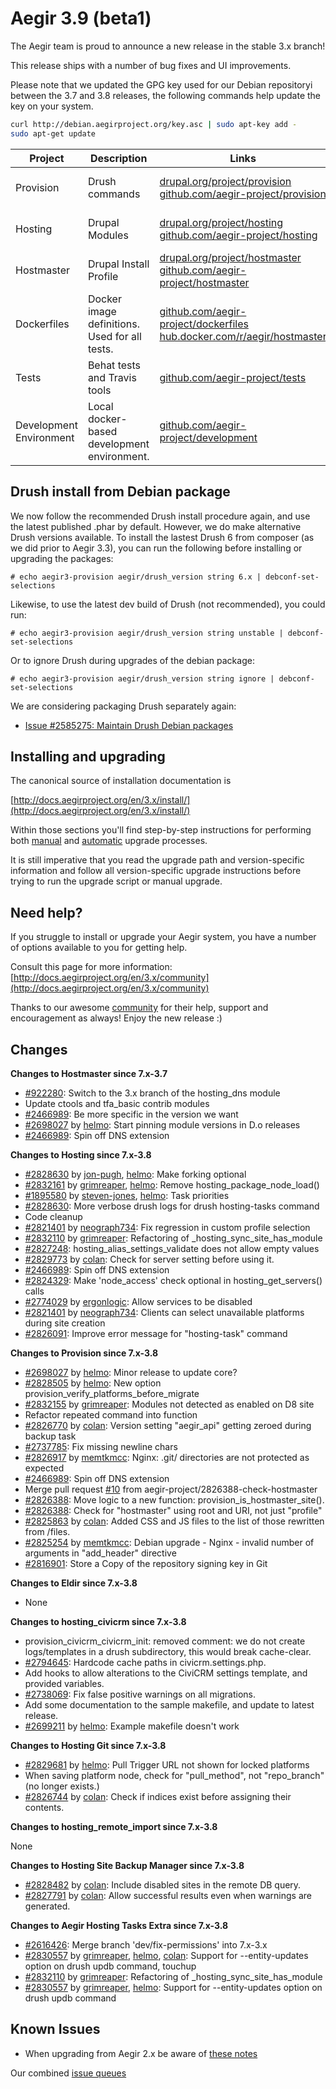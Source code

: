 Aegir 3.9 (beta1)
=========

The Aegir team is proud to announce a new release in the stable 3.x branch!

This release ships with a number of bug fixes and UI improvements.

Please note that we updated the GPG key used for our Debian repositoryi between the 3.7 and 3.8 releases, the following commands help update the key on your system.

```bash
curl http://debian.aegirproject.org/key.asc | sudo apt-key add -
sudo apt-get update
```

| Project   | Description | Links | Status |
|-----------|------------ |-------------------|--------|
| Provision | Drush commands | [drupal.org/project/provision](https://www.drupal.org/project/provision) <br /> [github.com/aegir-project/provision](https://github.com/aegir-project/provision) | [![Build Status](https://travis-ci.org/aegir-project/provision.svg?branch=7.x-3.x)](https://travis-ci.org/aegir-project/provision) |
| Hosting | Drupal Modules| [drupal.org/project/hosting](https://www.drupal.org/project/hosting) <br /> [github.com/aegir-project/hosting](https://github.com/aegir-project/hosting) | [![Build Status](https://travis-ci.org/aegir-project/hosting.svg?branch=7.x-3.x)](https://travis-ci.org/aegir-project/hosting) |
| Hostmaster | Drupal Install Profile |[drupal.org/project/hostmaster](https://www.drupal.org/project/hostmaster) <br /> [github.com/aegir-project/hostmaster](https://github.com/aegir-project/hostmaster) | [![Build Status](https://travis-ci.org/aegir-project/hostmaster.svg?branch=7.x-3.x)](https://travis-ci.org/aegir-project/hostmaster) |
| Dockerfiles | Docker image definitions. Used for all tests. | [github.com/aegir-project/dockerfiles](https://github.com/aegir-project/dockerfiles)<br /> [hub.docker.com/r/aegir/hostmaster](https://hub.docker.com/r/aegir/hostmaster) | [![Build Status](https://travis-ci.org/aegir-project/dockerfiles.svg?branch=master)](https://travis-ci.org/aegir-project/dockerfiles) |
| Tests | Behat tests and Travis tools | [github.com/aegir-project/tests](https://github.com/aegir-project/tests) | [![Build Status](https://travis-ci.org/aegir-project/tests.svg?branch=master)](https://travis-ci.org/aegir-project/tests) |
| Development Environment | Local docker-based development environment. | [github.com/aegir-project/development](https://github.com/aegir-project/development) | [![Build Status](https://travis-ci.org/aegir-project/development.svg?branch=master)](https://travis-ci.org/aegir-project/development) |



Drush install from Debian package
---------------------------------

We now follow the recommended Drush install procedure again, and use the latest published .phar by default. However, we do make alternative Drush versions available. To install the lastest Drush 6 from composer (as we did prior to Aegir 3.3), you can run the following before installing or upgrading the packages:

    # echo aegir3-provision aegir/drush_version string 6.x | debconf-set-selections

Likewise, to use the latest dev build of Drush (not recommended), you could run:

    # echo aegir3-provision aegir/drush_version string unstable | debconf-set-selections

Or to ignore Drush during upgrades of the debian package:

    # echo aegir3-provision aegir/drush_version string ignore | debconf-set-selections


We are considering packaging Drush separately again:

* [Issue #2585275: Maintain Drush Debian packages](https://www.drupal.org/node/2585275)

Installing and upgrading
------------------------

The canonical source of installation documentation is

[http://docs.aegirproject.org/en/3.x/install/](http://docs.aegirproject.org/en/3.x/install/)

Within those sections you'll find step-by-step instructions for performing both [manual](/install/upgrade/#manual-upgrade) and [automatic](/install/upgrade/#upgrades-with-upgradesh-script) upgrade processes.

It is still imperative that you read the upgrade path and version-specific information and follow all version-specific upgrade instructions before trying to run the upgrade script or manual upgrade.


Need help?
----------

If you struggle to install or upgrade your Aegir system, you have a number of options available to you for getting help.

Consult this page for more information: [http://docs.aegirproject.org/en/3.x/community](http://docs.aegirproject.org/en/3.x/community)

Thanks to our awesome [community](http://community.aegirproject.org) for their help, support and encouragement as always! Enjoy the new release :)


Changes
-------

**Changes to Hostmaster since 7.x-3.7**

* [#922280](https://www.drupal.org/node/922280): Switch to the 3.x branch of the hosting_dns module
* Update ctools and tfa_basic contrib modules
* [#2466989](https://www.drupal.org/node/2466989): Be more specific in the version we want
* [#2698027](https://www.drupal.org/node/2698027) by [helmo](https://www.drupal.org/u/helmo): Start pinning module versions in D.o releases
* [#2466989](https://www.drupal.org/node/2466989): Spin off DNS extension



**Changes to Hosting since 7.x-3.8**

* [#2828630](https://www.drupal.org/node/2828630) by [jon-pugh](https://www.drupal.org/u/jon-pugh), [helmo](https://www.drupal.org/u/helmo): Make forking optional
* [#2832161](https://www.drupal.org/node/2832161) by [grimreaper](https://www.drupal.org/u/grimreaper), [helmo](https://www.drupal.org/u/helmo): Remove hosting_package_node_load()
* [#1895580](https://www.drupal.org/node/1895580) by [steven-jones](https://www.drupal.org/u/steven-jones), [helmo](https://www.drupal.org/u/helmo): Task priorities
* [#2828630](https://www.drupal.org/node/2828630): More verbose drush logs for drush hosting-tasks command
* Code cleanup
* [#2821401](https://www.drupal.org/node/2821401) by [neograph734](https://www.drupal.org/u/neograph734): Fix regression in custom profile selection
* [#2832110](https://www.drupal.org/node/2832110) by [grimreaper](https://www.drupal.org/u/grimreaper): Refactoring of _hosting_sync_site_has_module
* [#2827248](https://www.drupal.org/node/2827248): hosting_alias_settings_validate does not allow empty values
* [#2829773](https://www.drupal.org/node/2829773) by [colan](https://www.drupal.org/u/colan): Check for server setting before using it.
* [#2466989](https://www.drupal.org/node/2466989): Spin off DNS extension
* [#2824329](https://www.drupal.org/node/2824329): Make 'node_access' check optional in hosting_get_servers() calls
* [#2774029](https://www.drupal.org/node/2774029) by [ergonlogic](https://www.drupal.org/u/ergonlogic): Allow services to be disabled
* [#2821401](https://www.drupal.org/node/2821401) by [neograph734](https://www.drupal.org/u/neograph734): Clients can select unavailable platforms during site creation
* [#2826091](https://www.drupal.org/node/2826091): Improve error message for "hosting-task" command



**Changes to Provision since 7.x-3.8**

* [#2698027](https://www.drupal.org/node/2698027) by [helmo](https://www.drupal.org/u/helmo): Minor release to update core?
* [#2828505](https://www.drupal.org/node/2828505) by [helmo](https://www.drupal.org/u/helmo): New option provision_verify_platforms_before_migrate
* [#2832155](https://www.drupal.org/node/2832155) by [grimreaper](https://www.drupal.org/u/grimreaper): Modules not detected as enabled on D8 site
* Refactor repeated command into function
* [#2826770](https://www.drupal.org/node/2826770) by [colan](https://www.drupal.org/u/colan): Version setting "aegir_api" getting zeroed during backup task
* [#2737785](https://www.drupal.org/node/2737785): Fix missing newline chars
* [#2826917](https://www.drupal.org/node/2826917) by [memtkmcc](https://www.drupal.org/u/memtkmcc): Nginx: .git/ directories are not protected as expected
* [#2466989](https://www.drupal.org/node/2466989): Spin off DNS extension
* Merge pull request [#10](https://github.com/aegir-project/provision/pull/10) from aegir-project/2826388-check-hostmaster
* [#2826388](https://www.drupal.org/node/2826388): Move logic to a new function: provision_is_hostmaster_site().
* [#2826388](https://www.drupal.org/node/2826388): Check for "hostmaster" using root and URI, not just "profile"
* [#2825863](https://www.drupal.org/node/2825863) by [colan](https://www.drupal.org/u/colan): Added CSS and JS files to the list of those rewritten from /files.
* [#2825254](https://www.drupal.org/node/2825254) by [memtkmcc](https://www.drupal.org/u/memtkmcc): Debian upgrade - Nginx - invalid number of arguments in "add_header" directive
* [#2816901](https://www.drupal.org/node/2816901): Store a Copy of the repository signing key in Git



**Changes to Eldir since 7.x-3.8**

* None


**Changes to hosting_civicrm since 7.x-3.8**

* provision_civicrm_civicrm_init: removed comment: we do not create logs/templates in a drush subdirectory, this would break cache-clear.
* [#2794645](https://www.drupal.org/node/2794645): Hardcode cache paths in civicrm.settings.php.
* Add hooks to allow alterations to the CiviCRM settings template, and provided variables.
* [#2738069](https://www.drupal.org/node/2738069): Fix false positive warnings on all migrations.
* Add some documentation to the sample makefile, and update to latest release.
* [#2699211](https://www.drupal.org/node/2699211) by [helmo](https://www.drupal.org/u/helmo): Example makefile doesn't work



**Changes to Hosting Git since 7.x-3.8**

* [#2829681](https://www.drupal.org/node/2829681) by [helmo](https://www.drupal.org/u/helmo): Pull Trigger URL not shown for locked platforms
* When saving platform node, check for "pull_method", not "repo_branch" (no longer exists.)
* [#2826744](https://www.drupal.org/node/2826744) by [colan](https://www.drupal.org/u/colan): Check if indices exist before assigning their contents.


**Changes to hosting_remote_import since 7.x-3.8**

None


**Changes to Hosting Site Backup Manager since 7.x-3.8**

* [#2828482](https://www.drupal.org/node/2828482) by [colan](https://www.drupal.org/u/colan): Include disabled sites in the remote DB query.
* [#2827791](https://www.drupal.org/node/2827791) by [colan](https://www.drupal.org/u/colan): Allow successful results even when warnings are generated.


**Changes to Aegir Hosting Tasks Extra since 7.x-3.8**

* [#2616426](https://www.drupal.org/node/2616426): Merge branch 'dev/fix-permissions' into 7.x-3.x
* [#2830557](https://www.drupal.org/node/2830557) by [grimreaper](https://www.drupal.org/u/grimreaper), [helmo](https://www.drupal.org/u/helmo), [colan](https://www.drupal.org/u/colan): Support for --entity-updates option on drush updb command, touchup
* [#2832110](https://www.drupal.org/node/2832110) by [grimreaper](https://www.drupal.org/u/grimreaper): Refactoring of _hosting_sync_site_has_module
* [#2830557](https://www.drupal.org/node/2830557) by [grimreaper](https://www.drupal.org/u/grimreaper), [helmo](https://www.drupal.org/u/helmo): Support for --entity-updates option on drush updb command


Known Issues
------------
* When upgrading from Aegir 2.x be aware of [these notes](../install/upgrade/#major-upgrade-from-aegir-6x-2x)

Our combined [issue queues](https://www.drupal.org/project/issues?projects=provision%2C+hosting%2C+eldir%2C+Hostmaster+%28Aegir%29%2C+Aegir+Hosting+Git%2C+Aegir+Hosting+tasks+extra%2C+Aegir+Hosting+Logs%2C+Hosting+Site+Backup+Manager)
